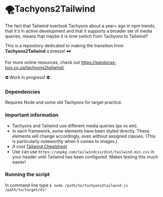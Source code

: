 # 🌪Tachyons2Tailwind



The fact that Tailwind overtook Tachyons about a year+ ago in npm trends, that it's in active development and that it supports a broader set of media queries, means that maybe it is time switch from Tachyons to Tailwind?

This is a repository dedicated to making the transition from <b>Tachyons2Tailwind</b> a breeze! 🕶

For more online resources, check out https://pandoras-box.co.za/tachyons2tailwind/

⛔ Work in progress! ⛔

<h3>Dependencies</h3>

Requires Node and some old Tachyons for target practice.

<h3>Important information</h3>

<ul>
  <li>Tachyons and Tailwind use different media queries (px vs em).</li>
  <li>In each framework, some elements have been styled directly. These elements will change accordingly, even without assigned classes. (This is particularly noteworthy when it comes to images.)</li>
  <li>A cool <a href="https://nerdcave.com/tailwind-cheat-sheet">Tailwind Cheatsheet</a></li>
  <li>Use can use <code>https://unpkg.com/tailwindcss/dist/tailwind.min.css</code> in your header until Tailwind has been configured. Makes testing this much easier!</li>
</ul>

<h3>Running the script</h3>

In command line type <code>$ node /path/to/tachyons2tailwind.js /path/to/target/dir</code>
